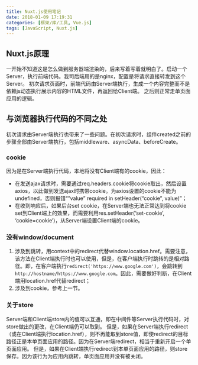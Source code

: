 ```yaml
---
title: Nuxt.js使用笔记
date: 2018-01-09 17:19:31
categories: [框架/库/工具, Vue.js]
tags: [JavaScript, Nuxt.js]
---
```


## Nuxt.js原理

一开始不知道这是怎么做到服务器端渲染的，后来写着写着就明白了。启动一个Server，执行前端代码。我司后端用的是nginx，配置是将请求直接转发到这个Server。
初次请求页面时，前端代码由Server端执行，生成一个内容完整而不是依赖js动态执行展示内容的HTML文件，再返回给Client端。
之后则正常走单页面应用的逻辑。

## 与浏览器执行代码的不同之处

初次请求由Server端执行也带来了一些问题。在初次请求时，组件created之前的步骤全部由Server端执行，包括middleware、asyncData、beforeCreate。

### cookie

因为是在Server端执行代码，本地将没有Client端有的cookie，因此：

- 在发送ajax请求时，需要通过req.headers.cookie将cookie取出，然后设置axios，以此做到发送ajax时携带cookie。为axios设置的cookie不能为undefined，否则报错“”value” required in setHeader(“cookie”, value)”；
- 在收到响应后，如果后台set cookie，在Server端也无法正常达到将cookie set到Client端上的效果，而需要利用res.setHeader(‘set-cookie’, ‘cookie=cookie’)，从Server端设置Client端的cookie。

### 没有window/document

1. 涉及到跳转，用context中的redirect代替window.location.href。需要注意，该方法在Client端执行时也可以使用，但是，在客户端执行时跳转的是相对路径。即，在客户端执行`redirect('https://www.google.com')`，会跳转到`http://hostname/https://www.google.com`。因此，需要做好判断，在Client端用location.href代替redirect；
2. 涉及到cookie，参考上一节。

### 关于store

Server端和Client端store内的值可以互通，即在中间件等Server执行代码时，对store做出的更改，在Client端仍可以取到。
但是，如果在Server端执行redirect（或在Client端执行location.href），则不再能取到store值，即使redirect的目标路径正是本单页面应用的路径。因为在Server端redirect，相当于重新开启一个单页面应用。
但是，如果在Client端执行redirect到本单页面应用的路径，则store保存。因为该行为为应用内跳转，单页面应用并没有被关闭。
